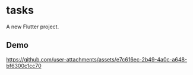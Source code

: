# tasks

A new Flutter project.

## Demo 



https://github.com/user-attachments/assets/e7c616ec-2b49-4a0c-a648-bf6300c1cc70

